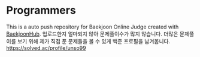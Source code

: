 # Programmers
This is a auto push repository for Baekjoon Online Judge created with [BaekjoonHub](https://github.com/BaekjoonHub/BaekjoonHub).
업로드한지 얼마되지 않아 문제풀이수가 많지 않습니다. 더많은 문제풀이를 보기 위해 제가 직접 푼 문제들을 볼 수 있게 백준 프로필을 남겨봅니다.
https://solved.ac/profile/unso99

